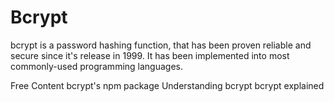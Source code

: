 # Bcrypt

bcrypt is a password hashing function, that has been proven reliable and secure since it's release in 1999. It has been implemented into most commonly-used programming languages.

<ResourceGroupTitle>Free Content</ResourceGroupTitle>
<BadgeLink colorScheme='blue' badgeText='Official Website' href='https://www.npmjs.com/package/bcrypt'>bcrypt's npm package</BadgeLink>
<BadgeLink colorScheme='yellow' badgeText='Read' href='https://auth0.com/blog/hashing-in-action-understanding-bcrypt/'>Understanding bcrypt</BadgeLink>
<BadgeLink badgeText='Watch' href='https://www.youtube.com/watch?v=O6cmuiTBZVs'>bcrypt explained</BadgeLink>
